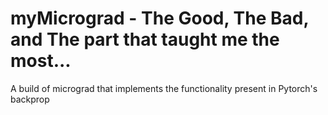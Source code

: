 # myMicrograd - The Good, The Bad, and The part that taught me the most...
A build of micrograd that implements the functionality present in Pytorch's backprop
